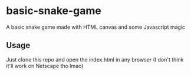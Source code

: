 # basic-snake-game
A basic snake game made with HTML canvas and some Javascript magic

## Usage
Just clone this repo and open the index.html in any browser (I don't think it'll work on Netscape tho lmao)
